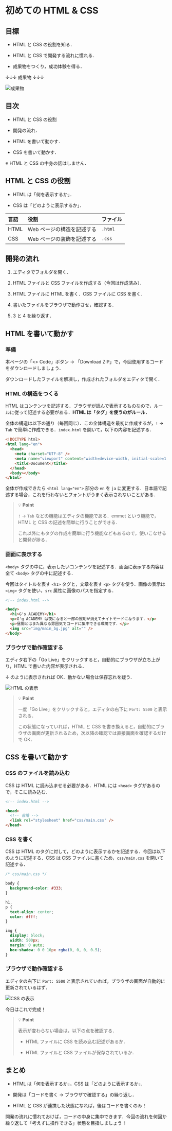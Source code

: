 # 初めての HTML & CSS

## 目標

- HTML と CSS の役割を知る．

- HTML と CSS で開発する流れに慣れる．

- 成果物をつくり，成功体験を得る．

↓↓↓ 成果物 ↓↓↓

![成果物](https://github.com/taroosg/first-code-html/assets/28992410/dde0552c-745e-4b34-bd74-d360146fabe5)

## 目次

- HTML と CSS の役割

- 開発の流れ．

- HTML を書いて動かす．

- CSS を書いて動かす．

※ HTML と CSS の中身の話はしません．

## HTML と CSS の役割

- HTML は「何を表示するか」．

- CSS は「どのように表示するか」．

| 言語 | 役割                       | ファイル |
| :--- | :------------------------- | :------- |
| HTML | Web ページの構造を記述する | `.html`  |
| CSS  | Web ページの装飾を記述する | `.css`   |

## 開発の流れ

1. エディタでフォルダを開く．

2. HTML ファイルと CSS ファイルを作成する（今回は作成済み）．

3. HTML ファイルに HTML を書く．CSS ファイルに CSS を書く．

4. 書いたファイルをブラウザで動作させ，確認する．

5. 3 と 4 を繰り返す．

## HTML を書いて動かす

### 準備

本ページの「<> Code」ボタン → 「Download ZIP」で，今回使用するコードをダウンロードしましょう．

ダウンロードしたファイルを解凍し，作成されたフォルダをエディタで開く．

### HTML の構造をつくる

HTML はコンテンツを記述する．ブラウザが読んで表示するものなので，ルールに従って記述する必要がある．**HTML は「タグ」を使うのがルール．**

全体の構造は以下の通り（毎回同じ）．この全体構造を最初に作成するが，`!` → `Tab` で簡単に作成できる．`index.html` を開いて，以下の内容を記述する．

```html
<!DOCTYPE html>
<html lang="en">
  <head>
    <meta charset="UTF-8" />
    <meta name="viewport" content="width=device-width, initial-scale=1.0" />
    <title>Document</title>
  </head>
  <body></body>
</html>
```

全体が作成できたら `<html lang="en">` 部分の `en` を `ja` に変更する．日本語で記述する場合，これを行わないとフォントがうまく表示されないことがある．

> 💡 **Point**
>
> `!` → `Tab` などの機能はエディタの機能である．emmet という機能で，HTML と CSS の記述を簡単に行うことができる．
>
> これ以外にもタグの作成を簡単に行う機能などもあるので，使いこなせると開発が捗る．

### 画面に表示する

`<body>` タグの中に，表示したいコンテンツを記述する．画面に表示する内容は全て `<body>` タグの中に記述する．

今回はタイトルを表す `<h1>` タグと，文章を表す `<p>` タグを使う．画像の表示は `<img>` タグを使い，`src` 属性に画像のパスを指定する．

```html
<!-- index.html -->

<body>
  <h1>G's ACADEMY</h1>
  <p>G'g ACADEMY は夜になると一部の照明が消えてナイトモードになります．</p>
  <p>昼間とはまた異なる雰囲気でコードに集中できる環境です．</p>
  <img src="img/main_bg.jpg" alt="" />
</body>
```

### ブラウザで動作確認する

エディタ右下の「Go Live」をクリックすると，自動的にブラウザが立ち上がり，HTML で書いた内容が表示される．

↓ のように表示されれば OK．動かない場合は保存忘れを疑う．

![HTML の表示](https://github.com/taroosg/first-code-html/assets/28992410/640fe0a9-f6ee-4978-a4af-449975d49a0d)

> 💡 **Point**
>
> 一度「Go Live」をクリックすると，エディタの右下に `Port: 5500` と表示される．
>
> この状態になっていれば，HTML と CSS を書き換えると，自動的にブラウザの画面が更新されるため，次以降の確認では直接画面を確認するだけで OK．

## CSS を書いて動かす

### CSS のファイルを読み込む

CSS は HTML に読み込ませる必要がある．HTML には `<head>` タグがあるので，そこに読み込む．

```html
<!-- index.html -->

<head>
  <!-- 省略 -->
  <link rel="stylesheet" href="css/main.css" />
</head>
```

### CSS を書く

CSS は HTML のタグに対して，どのように表示するかを記述する．今回は以下のように記述する．CSS は CSS ファイルに書くため，`css/main.css` を開いて記述する．

```css
/* css/main.css */

body {
  background-color: #333;
}

h1,
p {
  text-align: center;
  color: #fff;
}

img {
  display: block;
  width: 500px;
  margin: 0 auto;
  box-shadow: 0 0 10px rgba(0, 0, 0, 0.5);
}
```

### ブラウザで動作確認する

エディタの右下に `Port: 5500` と表示されていれば，ブラウザの画面が自動的に更新されているはず．

![CSS の表示](https://github.com/taroosg/first-code-html/assets/28992410/dde0552c-745e-4b34-bd74-d360146fabe5)

今日はこれで完成！

> 💡 **Point**
>
> 表示が変わらない場合は，以下の点を確認する．
>
> - HTML ファイルに CSS を読み込む記述があるか．
>
> - HTML ファイルと CSS ファイルが保存されているか．

## まとめ

- HTML は「何を表示するか」，CSS は「どのように表示するか」．

- 開発は「コードを書く → ブラウザで確認する」の繰り返し．

- HTML と CSS が連携した状態になれば，後はコードを書くのみ！

開発の流れに慣れておけば，コードの中身に集中できます．今回の流れを何回か繰り返して「考えずに操作できる」状態を目指しましょう！
